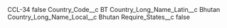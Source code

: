 <?xml version="1.0" encoding="UTF-8"?>
<CustomMetadata xmlns="http://soap.sforce.com/2006/04/metadata" xmlns:xsi="http://www.w3.org/2001/XMLSchema-instance" xmlns:xsd="http://www.w3.org/2001/XMLSchema">
    <label>CCL-34</label>
    <protected>false</protected>
    <values>
        <field>Country_Code__c</field>
        <value xsi:type="xsd:string">BT</value>
    </values>
    <values>
        <field>Country_Long_Name_Latin__c</field>
        <value xsi:type="xsd:string">Bhutan</value>
    </values>
    <values>
        <field>Country_Long_Name_Local__c</field>
        <value xsi:type="xsd:string">Bhutan</value>
    </values>
    <values>
        <field>Require_States__c</field>
        <value xsi:type="xsd:boolean">false</value>
    </values>
</CustomMetadata>
